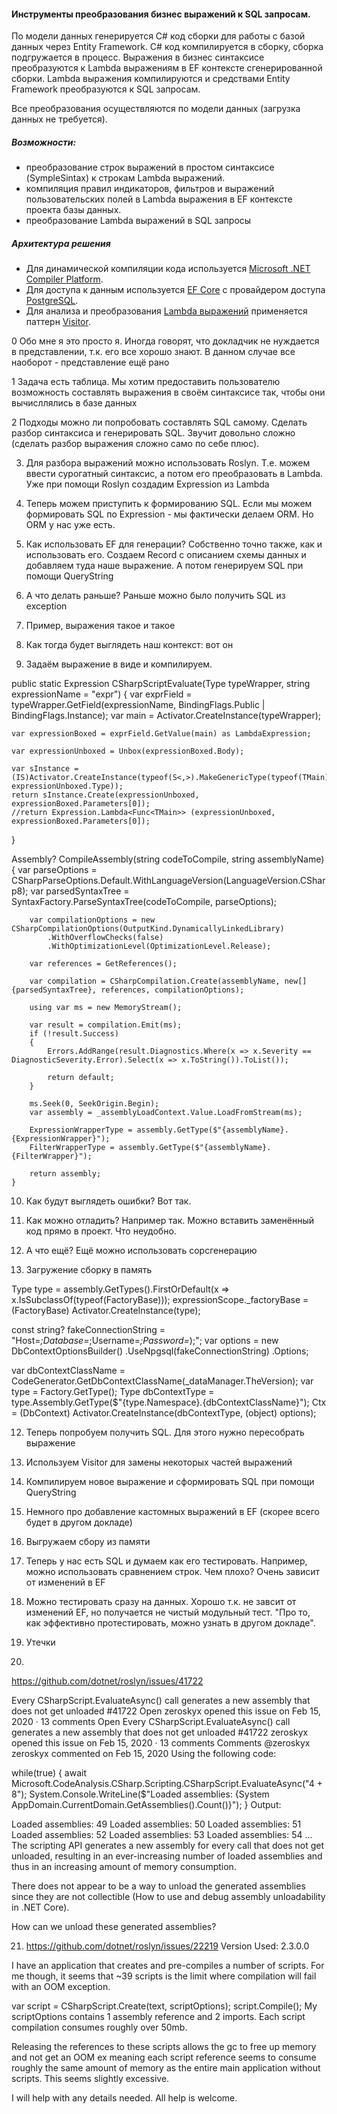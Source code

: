 #### Инструменты преобразования бизнес выражений к SQL запросам.

По модели данных генерируется C# код сборки для работы с базой данных через Entity Framework.
C# код компилируется в сборку, сборка подгружается в процесс.
Выражения в бизнес синтаксисе преобразуются к Lambda выражениям в EF контексте сгенерированной сборки.
Lambda выражения компилируются и средствами Entity Framework преобразуются к SQL запросам.

Все преобразования осуществляются по модели данных (загрузка данных не требуется).

##### Возможности:
- преобразование строк выражений в простом синтаксисе (SympleSintax) к строкам Lambda выражений.
- компиляция правил индикаторов, фильтров и выражений пользовательских полей в Lambda выражения в EF контексте проекта базы данных.
- преобразование Lambda выражений в SQL запросы

##### Архитектура решения
- Для динамической компиляции кода используется [Microsoft .NET Compiler Platform](https://docs.microsoft.com/dotnet/csharp/roslyn-sdk/).
- Для доступа к данным используется [EF Core](https://docs.microsoft.com/ef/core/) с провайдером доступа [PostgreSQL](http://www.npgsql.org/efcore/index.html).
- Для анализа и преобразования [Lambda выражений](https://docs.microsoft.com/dotnet/csharp/language-reference/operators/lambda-expressions) применяется паттерн [Visitor](https://docs.microsoft.com/dotnet/api/system.linq.expressions.expressionvisitor).

0 Обо мне 
я это просто я. Иногда говорят, что докладчик не нуждается в представлении, т.к. его все хорошо знают. В данном случае все наоборот - представление ещё рано

1 Задача
есть таблица. Мы хотим предоставить пользователю возможность составлять выражения в своём синтаксисе так, чтобы они вычисллялись в базе данных

2 Подходы
можно ли попробовать составлять SQL самому. Сделать разбор синтаксиса и генерировать SQL. Звучит довольно сложно (сделать разбор выражения сложно само по себе плюс).

3. Для разбора выражений можно использовать Roslyn. Т.е. можем ввести сурогатный синтаксис, а потом его преобразовать в Lambda. Уже при помощи Roslyn создадим Expression из Lambda

4. Теперь можем приступить к формированию SQL. Если мы можем формировать SQL по Expression - мы фактически делаем ORM. Но ORM у нас уже есть.

5. Как использовать EF для генерации? Собственно точно также, как и использовать его. Создаем Record с описанием схемы данных и добавляем туда наше выражение. А потом генерируем SQL при помощи QueryString

6. А что делать раньше? Раньше можно было получить SQL из exception

7. Пример, выражения такое и такое

8. Как тогда будет выглядеть наш контекст:
вот он

9. Задаём выражение в виде и компилируем.

public static Expression CSharpScriptEvaluate(Type typeWrapper, string expressionName = "expr")
{
    var exprField = typeWrapper.GetField(expressionName, BindingFlags.Public | BindingFlags.Instance);
    var main = Activator.CreateInstance(typeWrapper);

    var expressionBoxed = exprField.GetValue(main) as LambdaExpression;

    var expressionUnboxed = Unbox(expressionBoxed.Body);

    var sInstance = (IS)Activator.CreateInstance(typeof(S<,>).MakeGenericType(typeof(TMain), expressionUnboxed.Type));
    return sInstance.Create(expressionUnboxed, expressionBoxed.Parameters[0]);
    //return Expression.Lambda<Func<TMain>> (expressionUnboxed, expressionBoxed.Parameters[0]);
}

 Assembly? CompileAssembly(string codeToCompile, string assemblyName)
    {
        var parseOptions = CSharpParseOptions.Default.WithLanguageVersion(LanguageVersion.CSharp8);
        var parsedSyntaxTree = SyntaxFactory.ParseSyntaxTree(codeToCompile, parseOptions);

        var compilationOptions = new CSharpCompilationOptions(OutputKind.DynamicallyLinkedLibrary)
            .WithOverflowChecks(false)
            .WithOptimizationLevel(OptimizationLevel.Release);

        var references = GetReferences();

        var compilation = CSharpCompilation.Create(assemblyName, new[] {parsedSyntaxTree}, references, compilationOptions);

        using var ms = new MemoryStream();

        var result = compilation.Emit(ms);
        if (!result.Success)
        {
            Errors.AddRange(result.Diagnostics.Where(x => x.Severity == DiagnosticSeverity.Error).Select(x => x.ToString()).ToList());

            return default;
        }

        ms.Seek(0, SeekOrigin.Begin);
        var assembly = _assemblyLoadContext.Value.LoadFromStream(ms);

        ExpressionWrapperType = assembly.GetType($"{assemblyName}.{ExpressionWrapper}");
        FilterWrapperType = assembly.GetType($"{assemblyName}.{FilterWrapper}");

        return assembly;
    }

10. Как будут выглядеть ошибки? Вот так.

11. Как можно отладить? Например так. Можно вставить заменённый код прямо в проект. Что неудобно.

12. А что ещё? Ещё можно использовать сорсгенерацию

11. Загружение сборку в память

Type type = assembly.GetTypes().FirstOrDefault(x => x.IsSubclassOf(typeof(FactoryBase)));
expressionScope._factoryBase = (FactoryBase) Activator.CreateInstance(type);

const string? fakeConnectionString = "Host=_;Database=_;Username=_;Password=_);";
var options = new DbContextOptionsBuilder()
    .UseNpgsql(fakeConnectionString)
    .Options;

var dbContextClassName = CodeGenerator.GetDbContextClassName(_dataManager.TheVersion);
var type = Factory.GetType();
Type dbContextType = type.Assembly.GetType($"{type.Namespace}.{dbContextClassName}");
Ctx = (DbContext) Activator.CreateInstance(dbContextType, (object) options);

12. Теперь попробуем получить SQL. Для этого нужно пересобрать выражение

13. Используем Visitor для замены некоторых частей выражений

14. Компилируем новое выражение и сформировать SQL при помощи QueryString

15. Немного про добавление кастомных выражений в EF (скорее всего будет в другом докладе)

16. Выгружаем сбору из памяти

17. Теперь у нас есть SQL и думаем как его тестировать. Например, можно использовать сравнением строк. Чем плохо? Очень зависит от изменений в EF

18. Можно тестировать сразу на данных. Хорошо т.к. не завсит от изменений EF, но получается не чистый модульный тест. "Про то, как эффективно протестировать, можно узнать в другом докладе".

19. Утечки

20.
https://github.com/dotnet/roslyn/issues/41722

Every CSharpScript.EvaluateAsync() call generates a new assembly that does not get unloaded #41722
 Open
zeroskyx opened this issue on Feb 15, 2020 · 13 comments
 Open
Every CSharpScript.EvaluateAsync() call generates a new assembly that does not get unloaded
#41722
zeroskyx opened this issue on Feb 15, 2020 · 13 comments
Comments
@zeroskyx
zeroskyx commented on Feb 15, 2020
Using the following code:

while(true)
{
	await Microsoft.CodeAnalysis.CSharp.Scripting.CSharpScript.EvaluateAsync("4 + 8");
	System.Console.WriteLine($"Loaded assemblies: {System AppDomain.CurrentDomain.GetAssemblies().Count()}");
}
Output:

Loaded assemblies: 49
Loaded assemblies: 50
Loaded assemblies: 51
Loaded assemblies: 52
Loaded assemblies: 53
Loaded assemblies: 54
...
The scripting API generates a new assembly for every call that does not get unloaded, resulting in an ever-increasing number of loaded assemblies and thus in an increasing amount of memory consumption.

There does not appear to be a way to unload the generated assemblies since they are not collectible (How to use and debug assembly unloadability in .NET Core).

How can we unload these generated assemblies?

21. https://github.com/dotnet/roslyn/issues/22219
Version Used: 2.3.0.0

I have an application that creates and pre-compiles a number of scripts.
For me though, it seems that ~39 scripts is the limit where compilation will fail with an OOM exception.

var script = CSharpScript.Create(text, scriptOptions);
script.Compile();
My scriptOptions contains 1 assembly reference and 2 imports.
Each script compilation consumes roughly over 50mb.

Releasing the references to these scripts allows the gc to free up memory and not get an OOM ex meaning each script reference seems to consume roughly the same amount of memory as the entire main application without scripts. This seems slightly excessive.

I will help with any details needed. All help is welcome.

